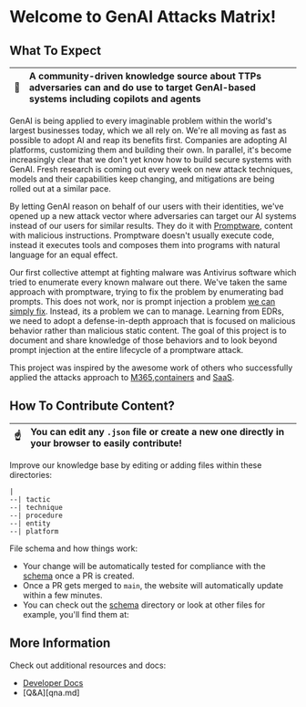 # Welcome to GenAI Attacks Matrix!

## What To Expect

| :flashlight: | A community-driven knowledge source about TTPs adversaries can and do use to target GenAI-based systems including copilots and agents |
|------|:---|

GenAI is being applied to every imaginable problem within the world's largest businesses today, which we all rely on. We're all moving as fast as possible to adopt AI and reap its benefits first. Companies are adopting AI platforms, customizing them and building their own. In parallel, it's become increasingly clear that we don't yet know how to build secure systems with GenAI. Fresh research is coming out every week on new attack techniques, models and their capabilities keep changing, and mitigations are being rolled out at a similar pace.

By letting GenAI reason on behalf of our users with their identities, we've opened up a new attack vector where adversaries can target our AI systems instead of our users for similar results. They do it with [Promptware](https://labs.zenity.io/p/rce#promptware-the-missing-piece-and-a-), content with malicious instructions. Promptware doesn't usually execute code, instead it executes tools and composes them into programs with natural language for an equal effect.

Our first collective attempt at fighting malware was Antivirus software which tried to enumerate every known malware out there. We've taken the same approach with promptware, trying to fix the problem by enumerating bad prompts. This does not work, nor is prompt injection a problem [we can simply fix](https://simonwillison.net/2022/Sep/17/prompt-injection-more-ai/). Instead, its a problem we can to manage. Learning from EDRs, we need to adopt a defense-in-depth approach that is focused on malicious behavior rather than malicious static content. The goal of this project is to document and share knowledge of those behaviors and to look beyond prompt injection at the entire lifecycle of a promptware attack.

This project was inspired by the awesome work of others who successfully applied the attacks approach to [M365](https://medium.com/@johnlatwc/the-githubification-of-infosec-afbdbfaad1d1),[containers](https://www.microsoft.com/en-us/security/blog/2021/07/21/the-evolution-of-a-matrix-how-attck-for-containers-was-built/) and [SaaS](https://github.com/pushsecurity/saas-attacks).


## How To Contribute Content?

| :point_up:    | You can edit any `.json` file or create a new one directly in your browser to easily contribute! |
|------|:---|

Improve our knowledge base by editing or adding files within these directories:

```
|
--| tactic
--| technique
--| procedure
--| entity
--| platform
```

File schema and how things work:
* Your change will be automatically tested for compliance with the [schema](/schema/) once a PR is created.
* Once a PR gets merged to `main`, the website will automatically update within a few minutes.
* You can check out the [schema](/schema/) directory or look at other files for example, you'll find them at:

## More Information

Check out additional resources and docs:

- [Developer Docs](contribute.md)
- [Q&A][qna.md]
